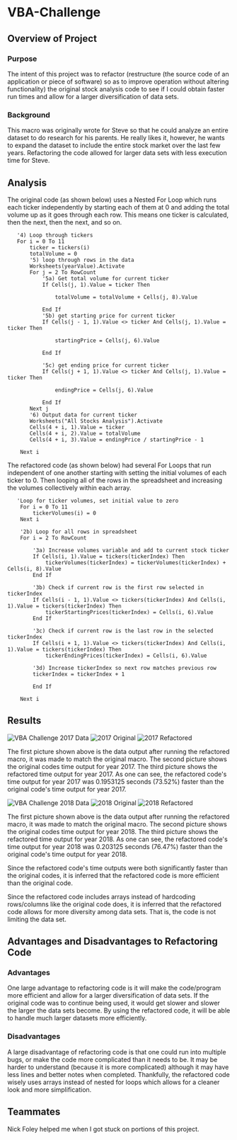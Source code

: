 # VBA-Challenge
## Overview of Project
### Purpose
The intent of this project was to refactor (restructure (the source code of an application or piece of software) so as to improve operation without altering functionality) the original stock analysis code to see if I could obtain faster run times and allow for a larger diversification of data sets.

### Background
This macro was originally wrote for Steve so that he could analyze an entire dataset to do research for his parents. He really likes it, however, he wants to expand the dataset to include the entire stock market over the last few years. Refactoring the code allowed for larger data sets with less execution time for Steve.

## Analysis
The original code (as shown below) uses a Nested For Loop which runs each ticker independently by starting each of them at 0 and adding the total volume up as it goes through each row. This means one ticker is calculated, then the next, then the next, and so on. 
```
   '4) Loop through tickers
   For i = 0 To 11
       ticker = tickers(i)
       totalVolume = 0
       '5) loop through rows in the data
       Worksheets(yearValue).Activate
       For j = 2 To RowCount
           '5a) Get total volume for current ticker
           If Cells(j, 1).Value = ticker Then

               totalVolume = totalVolume + Cells(j, 8).Value

           End If
           '5b) get starting price for current ticker
           If Cells(j - 1, 1).Value <> ticker And Cells(j, 1).Value = ticker Then

               startingPrice = Cells(j, 6).Value

           End If

           '5c) get ending price for current ticker
           If Cells(j + 1, 1).Value <> ticker And Cells(j, 1).Value = ticker Then

               endingPrice = Cells(j, 6).Value

           End If
       Next j
       '6) Output data for current ticker
       Worksheets("All Stocks Analysis").Activate
       Cells(4 + i, 1).Value = ticker
       Cells(4 + i, 2).Value = totalVolume
       Cells(4 + i, 3).Value = endingPrice / startingPrice - 1

    Next i
```

The refactored code (as shown below) had several For Loops that run independent of one another starting with setting the initial volumes of each ticker to 0. Then looping all of the rows in the spreadsheet and increasing the volumes collectively within each array.

```
   'Loop for ticker volumes, set initial value to zero
    For i = 0 To 11
        tickerVolumes(i) = 0
    Next i
    
    '2b) Loop for all rows in spreadsheet
    For i = 2 To RowCount
    
        '3a) Increase volumes variable and add to current stock ticker
        If Cells(i, 1).Value = tickers(tickerIndex) Then
            tickerVolumes(tickerIndex) = tickerVolumes(tickerIndex) + Cells(i, 8).Value
        End If
        
        '3b) Check if current row is the first row selected in tickerIndex
        If Cells(i - 1, 1).Value <> tickers(tickerIndex) And Cells(i, 1).Value = tickers(tickerIndex) Then
            tickerStartingPrices(tickerIndex) = Cells(i, 6).Value
        End If
        
        '3c) Check if current row is the last row in the selected tickerIndex
        If Cells(i + 1, 1).Value <> tickers(tickerIndex) And Cells(i, 1).Value = tickers(tickerIndex) Then
            tickerEndingPrices(tickerIndex) = Cells(i, 6).Value
               
        '3d) Increase tickerIndex so next row matches previous row
        tickerIndex = tickerIndex + 1
            
        End If
        
    Next i
```

## Results
![VBA Challenge 2017 Data](Resources/VBA_Challenge_2017_Data.png) ![2017 Original](Resources/VBA_Challenge_2017_Original.png) ![2017 Refactored](Resources/VBA_Challenge_2017.png)

The first picture shown above is the data output after running the refactored macro, it was made to match the original macro. The second picture shows the original codes time output for year 2017. The third picture shows the refactored time output for year 2017. As one can see, the refactored code's time output for year 2017 was 0.1953125 seconds (73.52%) faster than the original code's time output for year 2017.

![VBA Challenge 2018 Data](Resources/VBA_Challenge_2018_Data.png) ![2018 Original](Resources/VBA_Challenge_2018_Original1.png) ![2018 Refactored](Resources/VBA_Challenge_2018.png)

The first picture shown above is the data output after running the refactored macro, it was made to match the original macro. The second picture shows the original codes time output for year 2018. The third picture shows the refactored time output for year 2018. As one can see, the refactored code's time output for year 2018 was 0.203125 seconds (76.47%) faster than the original code's time output for year 2018. 

Since the refactored code's time outputs were both significantly faster than the original codes, it is inferred that the refactored code is more efficient than the original code. 

Since the refactored code includes arrays instead of hardcoding rows/columns like the original code does, it is inferred that the refactored code allows for more diversity among data sets. That is, the code is not limiting the data set. 

## Advantages and Disadvantages to Refactoring Code
### Advantages
One large advantage to refactoring code is it will make the code/program more efficient and allow for a larger diversification of data sets. If the original code was to continue being used, it would get slower and slower the larger the data sets become. By using the refactored code, it will be able to handle much larger datasets more efficiently. 

### Disadvantages
A large disadvantage of refactoring code is that one could run into multiple bugs, or make the code more complicated than it needs to be. It may be harder to understand (because it is more complicated) although it may have less lines and better notes when completed. Thankfully, the refactored code wisely uses arrays instead of nested for loops which allows for a cleaner look and more simplification.

## Teammates
Nick Foley helped me when I got stuck on portions of this project.

